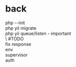 # back

php --init\
php yii migrate\
php yii queue/listen    - important\
\\
#TODO\
fix response\
env\
supervisor\
auth
